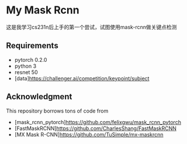 My Mask Rcnn
===

这是我学习cs231n后上手的第一个尝试，试图使用mask-rcnn做关键点检测

Requirements
----
* pytorch 0.2.0
* python 3
* resnet 50
* [data]https://challenger.ai/competition/keypoint/subject

Acknowledgment
---
This repository borrows tons of code from

* [mask_rcnn_pytorch]https://github.com/felixgwu/mask_rcnn_pytorch
* [FastMaskRCNN]https://github.com/CharlesShang/FastMaskRCNN
* [MX Mask R-CNN]https://github.com/TuSimple/mx-maskrcnn
